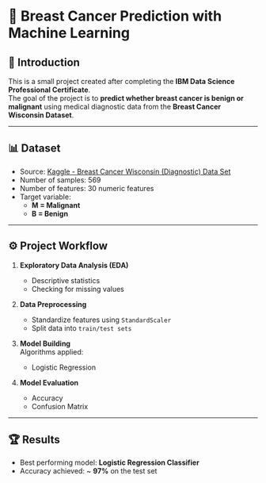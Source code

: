 # 🧬 Breast Cancer Prediction with Machine Learning

## 📌 Introduction
This is a small project created after completing the **IBM Data Science Professional Certificate**.  
The goal of the project is to **predict whether breast cancer is benign or malignant** using medical diagnostic data from the **Breast Cancer Wisconsin Dataset**.

---

## 📊 Dataset
- Source: [Kaggle - Breast Cancer Wisconsin (Diagnostic) Data Set](https://www.kaggle.com/datasets/uciml/breast-cancer-wisconsin-data/data)  
- Number of samples: 569  
- Number of features: 30 numeric features  
- Target variable:  
  - **M = Malignant**  
  - **B = Benign**  

---

## ⚙️ Project Workflow
1. **Exploratory Data Analysis (EDA)**  
   - Descriptive statistics  
   - Checking for missing values    

2. **Data Preprocessing**  
   - Standardize features using `StandardScaler`  
   - Split data into `train/test sets`  

3. **Model Building**  
   Algorithms applied:  
   - Logistic Regression  

4. **Model Evaluation**  
   - Accuracy
   - Confusion Matrix  

---

## 🏆 Results
- Best performing model: **Logistic Regression Classifier**  
- Accuracy achieved: ~ **97%** on the test set  

